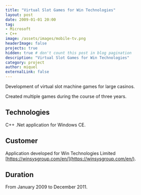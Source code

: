 ```yaml
---
title: "Virtual Slot Games for Win Technologies"
layout: post
date: 2009-01-01 20:00
tag:
- Microsoft
- C++
image: /assets/images/mobile-tv.png
headerImage: false
projects: true
hidden: true # don't count this post in blog pagination
description: "Virtual Slot Games for Win Technologies"
category: project
author: miquel
externalLink: false
---
```


Development of virtual slot machine games for large casinos.

Created multiple games during the course of three years.

## Technologies

C++ .Net application for Windows CE.

## Customer

Application developed for Win Technologies Limited [https://winsysgroup.com/en/](https://winsysgroup.com/en/).

## Duration

From January 2009 to December 2011.

